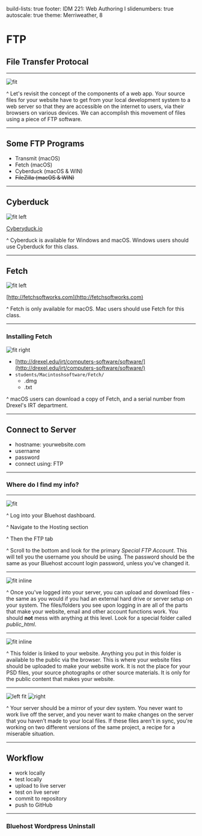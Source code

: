 build-lists: true
footer: IDM 221: Web Authoring I
slidenumbers: true
autoscale: true
theme: Merriweather, 8

# FTP

## File Transfer Protocal

---

![fit](http://digm.drexel.edu/crs/IDM221/presentations/images/components_of_web_app.png)

^ Let's revisit the concept of the components of a web app. Your source files for your website have to get from your local development system to a web server so that they are accessible on the internet to users, via their browsers on various devices. We can accomplish this movement of files using a piece of FTP software.

---

## Some FTP Programs

- Transmit (macOS)
- Fetch (macOS)
- Cyberduck (macOS & WIN)
- ~~FileZilla (macOS & WIN)~~

---


## Cyberduck

![fit left](http://digm.drexel.edu/crs/IDM221/presentations/images/cyberduck-01.png)

[Cyberyduck.io](https://cyberduck.io)

^ Cyberduck is available for Windows and macOS. Windows users should use Cyberduck for this class.

---

## Fetch

![fit left](http://digm.drexel.edu/crs/IDM221/presentations/images/fetch-01.png)

[http://fetchsoftworks.com](http://fetchsoftworks.com)

^ Fetch is only available for macOS. Mac users should use Fetch for this class.

---

### Installing Fetch

![fit right](http://digm.drexel.edu/crs/IDM221/presentations/images/fetch-irt.png)

- [http://drexel.edu/irt/computers-software/software/](http://drexel.edu/irt/computers-software/software/)
- `students/Macintoshsoftware/Fetch/`
  - .dmg
  - .txt

^ macOS users can download a copy of Fetch, and a serial number from Drexel's IRT department.

---

## Connect to Server

- hostname: yourwebsite.com
- username
- password
- connect using: FTP

---

### Where do I find my info?

---

![fit](http://digm.drexel.edu/crs/IDM221/presentations/images/bluehost-ftp.jpg)

^ Log into your Bluehost dashboard.

^ Navigate to the Hosting section

^ Then the FTP tab

^ Scroll to the bottom and look for the primary _Special FTP Account_. This will tell you the username you should be using. The password should be the same as your Bluehost account login password, unless you've changed it.

---

![fit inline](http://digm.drexel.edu/crs/IDM221/presentations/images/fetch-root.jpg)

^ Once you've logged into your server, you can upload and download files - the same as you would if you had an external hard drive or server setup on your system. The files/folders you see upon logging in are all of the parts that make your website, email and other account functions work. You should **not** mess with anything at this level. Look for a special folder called _public\_html_.

---

![fit inline](http://digm.drexel.edu/crs/IDM221/presentations/images/fetch-public_html.jpg)

^ This folder is linked to your website. Anything you put in this folder is available to the public via the browser. This is where your website files should be uploaded to make your website work. It is not the place for your PSD files, your source photographs or other source materials. It is only for the public content that makes your website.

---

![left fit](http://digm.drexel.edu/crs/IDM221/presentations/images/local_html.jpg)
![right](http://digm.drexel.edu/crs/IDM221/presentations/images/fetch-public_html-02.jpg)

^ Your server should be a mirror of your dev system. You never want to work live off the server, and you never want to make changes on the server that you haven't made to your local files. If these files aren't in sync, you're working on two different versions of the same project, a recipe for a miserable situation.

---

## Workflow

- work locally
- test locally
- upload to live server
- test on live server
- commit to repository
- push to GitHub

---

### Bluehost Wordpress Uninstall